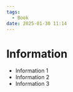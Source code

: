 ```yaml
---
tags:
  - Book
date: 2025-01-30 11:14
---
```


# Information

- Information 1
- Information 2
- Information 3